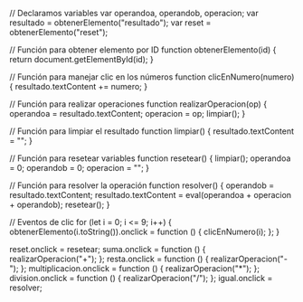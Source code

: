 // Declaramos variables
var operandoa, operandob, operacion;
var resultado = obtenerElemento("resultado");
var reset = obtenerElemento("reset");

// Función para obtener elemento por ID
function obtenerElemento(id) {
return document.getElementById(id);
}

// Función para manejar clic en los números
function clicEnNumero(numero) {
resultado.textContent += numero;
}

// Función para realizar operaciones
function realizarOperacion(op) {
operandoa = resultado.textContent;
operacion = op;
limpiar();
}

// Función para limpiar el resultado
function limpiar() {
resultado.textContent = "";
}

// Función para resetear variables
function resetear() {
limpiar();
operandoa = 0;
operandob = 0;
operacion = "";
}

// Función para resolver la operación
function resolver() {
operandob = resultado.textContent;
resultado.textContent = eval(operandoa + operacion + operandob);
resetear();
}

// Eventos de clic
for (let i = 0; i <= 9; i++) {
obtenerElemento(i.toString()).onclick = function () {
clicEnNumero(i);
};
}

reset.onclick = resetear;
suma.onclick = function () { realizarOperacion("+"); };
resta.onclick = function () { realizarOperacion("-"); };
multiplicacion.onclick = function () { realizarOperacion("\*"); };
division.onclick = function () { realizarOperacion("/"); };
igual.onclick = resolver;
